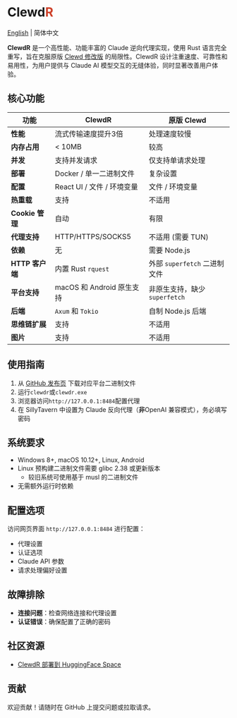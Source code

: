 # Clewd<span style="color:#CE422B">R</span>

[English](./README.MD) | 简体中文

**ClewdR** 是一个高性能、功能丰富的 Claude 逆向代理实现，使用 Rust 语言完全重写，旨在克服原版 [Clewd 修改版](https://github.com/teralomaniac/clewd) 的局限性。ClewdR 设计注重速度、可靠性和易用性，为用户提供与 Claude AI 模型交互的无缝体验，同时显著改善用户体验。

## 核心功能

| 功能 | ClewdR | 原版 Clewd |
|------|--------|------------|
| **性能** | 流式传输速度提升3倍 | 处理速度较慢 |
| **内存占用** | < 10MB | 较高 |
| **并发** | 支持并发请求 | 仅支持单请求处理 |
| **部署** | Docker / 单一二进制文件 | 复杂设置 |
| **配置** | React UI / 文件 / 环境变量 | 文件 / 环境变量 |
| **热重载** | 支持 | 不适用 |
| **Cookie 管理** | 自动 | 有限 |
| **代理支持** | HTTP/HTTPS/SOCKS5 | 不适用 (需要 TUN) |
| **依赖** | 无 | 需要 Node.js |
| **HTTP 客户端** | 内置 Rust `rquest` | 外部 `superfetch` 二进制文件 |
| **平台支持** | macOS 和 Android 原生支持 | 非原生支持，缺少 `superfetch` |
| **后端** | `Axum` 和 `Tokio` | 自制 Node.js 后端 |
| **思维链扩展** | 支持 | 不适用 |
| **图片** | 支持 | 不适用 |

## 使用指南

1. 从 [GitHub 发布页](https://github.com/xerxes-2/clewdr/releases) 下载对应平台二进制文件
2. 运行`clewdr`或`clewdr.exe`
3. 浏览器访问`http://127.0.0.1:8484`配置代理
4. 在 SillyTavern 中设置为 Claude 反向代理（**非**OpenAI 兼容模式），务必填写密码

## 系统要求

- Windows 8+, macOS 10.12+, Linux, Android
- Linux 预构建二进制文件需要 glibc 2.38 或更新版本
  - 较旧系统可使用基于 musl 的二进制文件
- 无需额外运行时依赖

## 配置选项

访问网页界面 `http://127.0.0.1:8484` 进行配置：

- 代理设置
- 认证选项
- Claude API 参数
- 请求处理偏好设置

## 故障排除

- **连接问题**：检查网络连接和代理设置
- **认证错误**：确保配置了正确的密码

## 社区资源

- [ClewdR 部署到 HuggingFace Space](./wiki/hf-space.md)

## 贡献

欢迎贡献！请随时在 GitHub 上提交问题或拉取请求。
